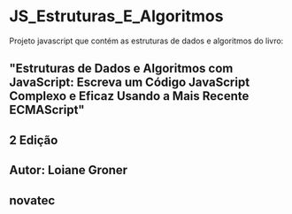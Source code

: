 # JS_Estruturas_E_Algoritmos

Projeto javascript que contém as estruturas de dados e algoritmos do livro: 

## "Estruturas de Dados e Algoritmos com JavaScript: Escreva um Código JavaScript Complexo e Eficaz Usando a Mais Recente ECMAScript"
## 2 Edição
## Autor: Loiane Groner 
## novatec



